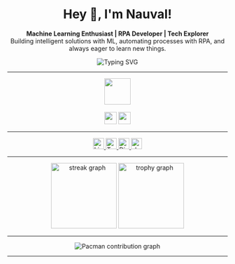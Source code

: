 <h1 align="center">Hey 👋, I'm Nauval!</h1>

<p align="center">
  <b>Machine Learning Enthusiast | RPA Developer | Tech Explorer</b><br/>
  Building intelligent solutions with ML, automating processes with RPA, and always eager to learn new things.
</p>

<div align="center">
  <img src="https://readme-typing-svg.demolab.com/?lines=Machine+Learning+Enthusiast;RPA+Developer+at+Heart;Cloud+%7C+Data+%7C+Automation;Next.js+%26+TypeScript+Lover;Never+Stop+Learning!&center=true&width=500&height=40" alt="Typing SVG">
</div>

---

<div align="center">
  <!-- Only icons that are guaranteed to work -->
  <img src="https://skillicons.dev/icons?i=python,ts,go,aws,tailwind,graphql,rust,nextjs" height="60" />
  <br><br>
  <!-- Custom ML & RPA badges -->
  <img src="https://img.shields.io/badge/Machine%20Learning-222?style=for-the-badge&logo=scikitlearn&logoColor=white" height="28"/>
  <img src="https://img.shields.io/badge/RPA-Automation-blue?style=for-the-badge&logo=powerautomate&logoColor=white" height="28"/>
</div>

---

<div align="center">
  <a href="https://linkedin.com/in/YOUR-LINKEDIN" target="_blank">
    <img src="https://img.shields.io/static/v1?message=LinkedIn&logo=linkedin&label=&color=0077B5&logoColor=white&style=for-the-badge" height="25" alt="LinkedIn"/>
  </a>
  <a href="https://twitter.com/YOUR-TWITTER" target="_blank">
    <img src="https://img.shields.io/static/v1?message=Twitter&logo=twitter&label=&color=1DA1F2&logoColor=white&style=for-the-badge" height="25" alt="Twitter"/>
  </a>
  <a href="https://discord.com/users/YOUR-DISCORD" target="_blank">
    <img src="https://img.shields.io/static/v1?message=Discord&logo=discord&label=&color=7289DA&logoColor=white&style=for-the-badge" height="25" alt="Discord"/>
  </a>
  <a href="https://dev.to/YOUR-DEVTO" target="_blank">
    <img src="https://img.shields.io/static/v1?message=dev.to&logo=dev.to&label=&color=0A0A0A&logoColor=white&style=for-the-badge" height="25" alt="dev.to"/>
  </a>
</div>

---

<div align="center">
  <img src="https://streak-stats.demolab.com?user=nauvalathalla&theme=dracula&hide_border=false&border_radius=5" height="150" alt="streak graph" />
  <img src="https://github-profile-trophy.vercel.app/?username=nauvalathalla&theme=dracula&margin-w=8&margin-h=8" height="150" alt="trophy graph" />
</div>

---

<p align="center">
  <picture>
    <source media="(prefers-color-scheme: dark)" srcset="https://raw.githubusercontent.com/nauvalathalla/nauvalathalla/output/pacman-contribution-graph-dark.svg">
    <source media="(prefers-color-scheme: light)" srcset="https://raw.githubusercontent.com/nauvalathalla/nauvalathalla/output/pacman-contribution-graph.svg">
    <img alt="Pacman contribution graph" src="https://raw.githubusercontent.com/nauvalathalla/nauvalathalla/output/pacman-contribution-graph.svg">
  </picture>
</p>


---

